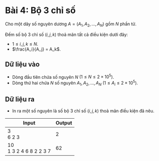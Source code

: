 # Bài 4: Bộ 3 chỉ số

Cho một dãy số nguyên dương $A = (A_1,A_2,\ldots,A_N)$ gồm $N$ phần tử.

Đếm số bộ 3 chỉ số $(i,j,k)$ thoả mãn tất cả điều kiện dưới đây:

- $1 \leq i,j,k \leq N$.
- $\frac{A_i}{A_j} = A_k$.

## Dữ liệu vào

- Dòng đầu tiên chứa số nguyên $N$ $(1 \leq N \leq 2\times 10^5)$.
- Dòng thứ hai chứa $N$ số nguyên $A_1,A_2,\ldots,A_N$ $(1 \leq A_i \leq 2\times 10^5)$.

## Dữ liệu ra

- In ra một số nguyên là số bộ 3 chỉ số $(i,j,k)$ thoả mãn điều kiện đã nêu.

| Input                      | Output |
| -------------------------- | ------ |
| 3<br>6 2 3                 | 2      |
| 10 <br>1 3 2 4 6 8 2 2 3 7 | 62     |

